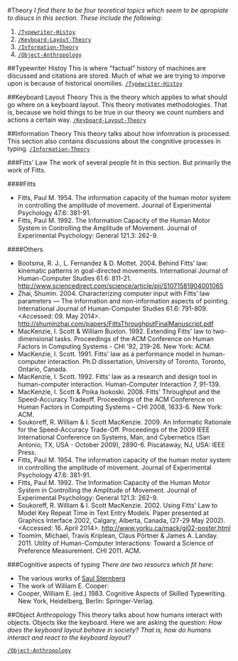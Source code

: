 #Theory
_I find there to be four teoretical topics which seem to be apropiate to disucs in this section. These include the following:_

1. [`/Typewriter-Histoy`](/Typewriter-Histoy)
2. [`/Keyboard-Layout-Theory`](/Keyboard-Layout-Theory)
3. [`/Information-Theory`](/Information-Theory)
4. [`/Object-Anthropology`](Object-Anthropology)


##Typewriter Histoy
This is where "factual" history of machines are discussed and citations are stored. Much of what we are trying to imporve upon is because of historical onomilies. [`/Typewriter-Histoy`](/Typewriter-Histoy)

##Keyboard Layout Theory
This is the theory which applies to what should go where on a keyboard layout. This theory motivates methodologies. That is, because we hold things to be true in our theory we count numbers and actions a certain way. [`/Keyboard-Layout-Theory`](/Keyboard-Layout-Theory)


##Information Theory
This theory talks about how infomration is processed. This section also contains discussions about the congnitive processes in typing.
[`/Information-Theory`](/Information-Theory)

###Fitts' Law
The work of several people fit in this section. But primarily the work of Fitts.

####Fitts
* Fitts, Paul M. 1954. The information capacity of the human motor system in controlling the amplitude of movement. Journal of Experimental Psychology 47.6: 381-91. 
* Fitts, Paul  M. 1992. The Information Capacity of the Human Motor System in Controlling the Amplitude of Movement. Journal of Experimental Psychology: General 121.3: 262-9. 

####Others
* Bootsma, R. J., L. Fernandez & D. Mottet. 2004. Behind Fitts’ law: kinematic patterns in goal-directed movements. International Journal of Human-Computer Studies 61.6: 811-21. http://www.sciencedirect.com/science/article/pii/S1071581904001065
* Zhai, Shumin. 2004. Characterizing computer input with Fitts’ law parameters — The information and non-information aspects of pointing. International Journal of Human-Computer Studies 61.6: 791-809.  <Accessed: 09. May 2014>. http://shuminzhai.com/papers/FittsThroughputFinalManuscript.pdf
* MacKenzie, I. Scott & William Buxton. 1992. Extending Fitts' law to two-dimensional tasks. Proceedings of the ACM Conference on Human Factors in Computing Systems - CHI '92, 219-26. New York: ACM.
* MacKenzie, I. Scott. 1991. Fitts' law as a performance model in human-computer interaction. Ph.D dissertation, University of Toronto, Toronto, Ontario, Canada.
* MacKenzie, I. Scott. 1992. Fitts' law as a research and design tool in human-computer interaction. Human-Computer Interaction 7, 91-139. 
* MacKenzie, I. Scott & Poika Isokoski. 2008. Fitts' Throughput and the Speed-Accuracy Tradeoff. Proceedings of the ACM Conference on Human Factors in Computing Systems – CHI 2008, 1633-6. New York: ACM.
* Soukoreff, R. William & I. Scott MacKenzie. 2009. An Informatic Rationale for the Speed-Accuracy Trade-Off. Proceedings of the 2009 IEEE International Conference on Systems, Man, and Cybernetics (San Antonio, TX, USA - October 2009), 2890-6. Piscataway, NJ, USA: IEEE Press.
* Fitts, Paul M. 1954. The information capacity of the human motor system in controlling the amplitude of movement. Journal of Experimental Psychology 47.6: 381-91. 
* Fitts, Paul  M. 1992. The Information Capacity of the Human Motor System in Controlling the Amplitude of Movement. Journal of Experimental Psychology: General 121.3: 262-9. 
* Soukoreff, R. William & I. Scott MacKenzie. 2002. Using Fitts' Law to Model Key Repeat Time in Text Entry Models. Paper presented at Graphics Interface 2002, Calgary, Alberta, Canada, (27-29 May 2002). <Accessed: 16. April 2014>. http://www.yorku.ca/mack/gi02-poster.html
* Toomim, Michael, Travis Kriplean, Claus Pörtner & James A. Landay. 2011. Utility of Human-Computer Interactions: Toward a Science of Preference Measurement. CHI 2011. ACM.


###Cognitive aspects of typing
_There are two resourcs which fit here:_
* The various works of [Saul Sternberg](http://www.psych.upenn.edu/~saul/)
* The work of William E. Cooper:
 * Cooper, William E. (ed.) 1983. Cognitive Aspects of Skilled Typewriting. New York, Heidelberg, Berlin: Springer-Verlag. 


##Object Anthropology
This theory talks about how humans interact with objects. Objects like the keyboard.
Here we are asking the question: _How does the keyboard layout behave in society? That is, how do humans interact and react to the keyboard layout?_

[`/Object-Anthropology`](/Object-Anthropology)
